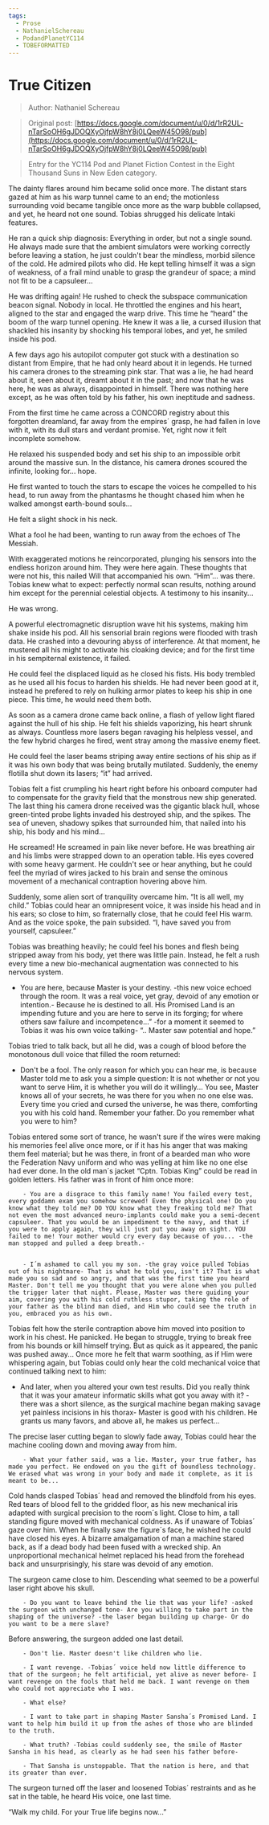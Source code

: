 ```yaml
---
tags:
  - Prose
  - NathanielSchereau
  - PodandPlanetYC114
  - TOBEFORMATTED
---
```


# True Citizen

> Author: Nathaniel Schereau

> Original post: [https://docs.google.com/document/u/0/d/1rR2UL-nTarSoOH6gJDOQXyOjfpW8hY8j0LQeeW45O98/pub](https://docs.google.com/document/u/0/d/1rR2UL-nTarSoOH6gJDOQXyOjfpW8hY8j0LQeeW45O98/pub)

> Entry for the YC114 Pod and Planet Fiction Contest in the Eight Thousand Suns in New Eden category.


The dainty flares around him became solid once more. The distant stars gazed at him as his warp tunnel came to an end; the motionless surrounding void became tangible once more as the warp bubble collapsed, and yet, he heard not one sound. Tobias shrugged his delicate Intaki features.

He ran a quick ship diagnosis: Everything in order, but not a single sound. He always made sure that the ambient simulators were working correctly before leaving a station, he just couldn't bear the mindless, morbid silence of the cold. He admired pilots who did. He kept telling himself it was a sign of weakness, of a frail mind unable to grasp the grandeur of space; a mind not fit to be a capsuleer...

He was drifting again! He rushed to check the subspace communication beacon signal. Nobody in local. He throttled the engines and his heart, aligned to the star and engaged the warp drive. This time he “heard” the boom of the warp tunnel opening. He knew it was a lie, a cursed illusion that shackled his insanity by shocking his temporal lobes, and yet, he smiled inside his pod.

A few days ago his autopilot computer got stuck with a destination so distant from Empire, that he had only heard about it in legends. He turned his camera drones to the streaming pink star. That was a lie, he had heard about it, seen about it, dreamt about it in the past; and now that he was here, he was as always, disappointed in himself. There was nothing here except, as he was often told by his father, his own ineptitude and sadness.

From the first time he came across a CONCORD registry about this forgotten dreamland, far away from the empires´ grasp, he had fallen in love with it, with its dull stars and verdant promise. Yet, right now it felt incomplete somehow.

He relaxed his suspended body and set his ship to an impossible orbit around the massive sun. In the distance, his camera drones scoured the infinite, looking for... hope.

He first wanted to touch the stars to escape the voices he compelled to his head, to run away from the phantasms he thought chased him when he walked amongst earth-bound souls...

He felt a slight shock in his neck.

What a fool he had been, wanting to run away from the echoes of The Messiah.

With exaggerated motions he reincorporated, plunging his sensors into the endless horizon around him. They were here again. These thoughts that were not his, this nailed Will that accompanied his own. “Him”... was there. Tobias knew what to expect: perfectly normal scan results, nothing around him except for the perennial celestial objects. A testimony to his insanity...

He was wrong.

A powerful electromagnetic disruption wave hit his systems, making him shake inside his pod. All his sensorial brain regions were flooded with trash data. He crashed into a devouring abyss of interference. At that moment, he mustered all his might to activate his cloaking device; and for the first time in his sempiternal existence, it failed.

He could feel the displaced liquid as he closed his fists. His body trembled as he used all his focus to harden his shields. He had never been good at it, instead he prefered to rely on hulking armor plates to keep his ship in one piece. This time, he would need them both.


As soon as a camera drone came back online, a flash of yellow light flared against the hull of his ship. He felt his shields vaporizing, his heart shrunk as always. Countless more lasers began ravaging his helpless vessel, and the few hybrid charges he fired, went stray among the massive enemy fleet.


He could feel the laser beams striping away entire sections of his ship as if it was his own body that was being brutally mutilated. Suddenly, the enemy flotilla shut down its lasers; “it” had arrived.


Tobias felt a fist crumpling his heart right before his onboard computer had to compensate for the gravity field that the monstrous new ship generated. The last thing his camera drone received was the gigantic black hull, whose green-tinted probe lights invaded his destroyed ship, and the spikes. The sea of uneven, shadowy spikes that surrounded him, that nailed into his ship, his body and his mind...


He screamed! He screamed in pain like never before. He was breathing air and his limbs were strapped down to an operation table. His eyes covered with some heavy garment. He couldn't see or hear anything, but he could feel the myriad of wires jacked to his brain and sense the ominous movement of a mechanical contraption hovering above him.


Suddenly, some alien sort of tranquility overcame him. “It is all well, my child.”  Tobias could hear an omnipresent voice, it was inside his head and in his ears; so close to him, so fraternally close, that he could feel His warm. And as the voice spoke, the pain subsided. “I, have saved you from yourself, capsuleer.”


Tobias was breathing heavily; he could feel his bones and flesh being stripped away from his body, yet there was little pain. Instead, he felt a rush every time a new bio-mechanical augmentation was connected to his nervous system.


- You are here, because Master is your destiny. -this new voice echoed through the room. It was a real voice, yet gray, devoid of any emotion or intention.- Because he is destined to all. His Promised Land is an impending future and you are here to serve in its forging; for where others saw failure and incompetence...” -for a moment it seemed to Tobias it was his own voice talking- “.. Master saw potential and hope.”


Tobias tried to talk back, but all he did, was a cough of blood before the monotonous dull voice that filled the room returned:


- Don't be a fool. The only reason for which you can hear me, is because Master told me to ask you a simple question: It is not whether or not you want to serve Him, it is whether you will do it willingly... You see, Master knows all of your secrets, he was there for you when no one else was. Every time you cried and cursed the universe, he was there, comforting you with his cold hand. Remember your father. Do you remember what you were to him?


Tobias entered some sort of trance, he wasn't sure if the wires were making his memories feel alive once more, or if it has his anger that was making them feel material; but he was there, in front of a bearded man who wore the Federation Navy uniform and who was yelling at him like no one else had ever done. In the old man´s  jacket “Cptn. Tobias King” could be read in golden letters. His father was in front of him once more:


        - You are a disgrace to this family name! You failed every test, every goddamn exam you somehow screwed! Even the physical one! Do you know what they told me? DO YOU know what they freaking told me? That not even the most advanced neuro-implants could make you a semi-decent capsuleer. That you would be an impediment to the navy, and that if you were to apply again, they will just put you away on sight. YOU failed to me! Your mother would cry every day because of you... -the man stopped and pulled a deep breath.-


        - I´m ashamed to call you my son. -the gray voice pulled Tobias out of his nightmare- That is what he told you, isn't it? That is what made you so sad and so angry, and that was the first time you heard Master. Don't tell me you thought that you were alone when you pulled the trigger later that night. Please, Master was there guiding your aim, covering you with his cold ruthless stupor, taking the role of your father as the blind man died, and Him who could see the truth in you, embraced you as his own.


Tobias felt how the sterile contraption above him moved into position to work in his chest. He panicked. He began to struggle, trying to break free from his bounds or kill himself trying. But as quick as it appeared, the panic was pushed away... Once more he felt that warm soothing, as if Him were whispering again, but Tobias could only hear the cold mechanical voice that continued talking next to him:


- And later, when you altered your own test results. Did you really think that it was your amateur informatic skills what got you away with it? -there was a short silence, as the surgical machine began making savage yet painless incisions in his thorax- Master is good with his children. He grants us many favors, and above all, he makes us perfect...


The precise laser cutting began to slowly fade away, Tobias could hear the machine cooling down and moving away from him.


        - What your father said, was a lie. Master, your true father, has made you perfect. He endowed on you the gift of boundless technology. We erased what was wrong in your body and made it complete, as it is meant to be...


Cold hands clasped Tobias´ head and removed the blindfold from his eyes. Red tears of blood fell to the gridded floor, as his new mechanical iris adapted with surgical precision to the room´s light. Close to him, a tall standing figure moved with mechanical coldness. As if unaware of Tobias´ gaze over him. When he finally saw the figure´s face, he wished he could have closed his eyes. A bizarre amalgamation of man a machine stared back, as if a dead body had been fused with a wrecked ship. An unproportional mechanical helmet replaced his head from the forehead back and unsurprisingly, his stare was devoid of any emotion.


The surgeon came close to him. Descending what seemed to be a powerful laser right above his skull.


        - Do you want to leave behind the lie that was your life? -asked the surgeon with unchanged tone- Are you willing to take part in the shaping of the universe? -the laser began building up charge- Or do you want to be a mere slave?


Before answering, the surgeon added one last detail.

        - Don't lie. Master doesn't like children who lie.

        - I want revenge. -Tobias´ voice held now little difference to that of the surgeon; he felt artificial, yet alive as never before- I want revenge on the fools that held me back. I want revenge on them who could not appreciate who I was.

        - What else?

        - I want to take part in shaping Master Sansha´s Promised Land. I want to help him build it up from the ashes of those who are blinded to the truth.

        - What truth? -Tobias could suddenly see, the smile of Master Sansha in his head, as clearly as he had seen his father before-

        - That Sansha is unstoppable. That the nation is here, and that its greater than ever.


The surgeon turned off the laser and loosened Tobias´ restraints and as he sat in the table, he heard His voice, one last time.


“Walk my child. For your True life begins now...”